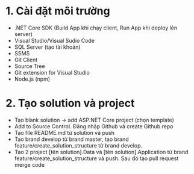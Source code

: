 # 1. Cài đặt môi trường
- .NET Core SDK (Build App khi chạy client, Run App khi deploy lên server)
- Visual Studio/Visual Sudio Code
- SQL Server (tạo tài khoản)
- SSMS
- Git Client
- Source Tree
- Git extension for Visual Studio
- Node.js (npm)

# 2. Tạo solution và project
- Tạo blank solution -> add ASP.NET Core project (chọn template)
- Add to Source Control. Đăng nhập Github và create Github repo
- Tạo file README.md từ solution và push
- Tạo brand develop từ brand master, tạo brand feature/create_solution_structure từ brand develop.
- Tạo 2 project [tên solution].Data và [tên solution].Application từ brand feature/create_solution_structure và push. Sau đó tạo pull request merge code